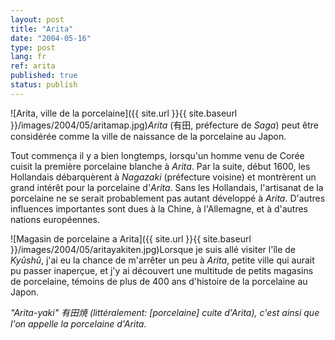 ```yaml
---
layout: post
title: "Arita"
date: "2004-05-16"
type: post
lang: fr
ref: arita
published: true
status: publish
---
```




![Arita, ville de la porcelaine]({{ site.url }}{{ site.baseurl }}/images/2004/05/aritamap.jpg)_Arita_ (有田, préfecture de _Saga_) peut être considérée comme la ville de naissance de la porcelaine au Japon.

Tout commença il y a bien longtemps, lorsqu'un homme venu de Corée cuisit la première porcelaine blanche à _Arita_. Par la suite, début 1600, les Hollandais débarquèrent à _Nagazaki_ (préfecture voisine) et montrèrent un grand intérêt pour la porcelaine d'_Arita_. Sans les Hollandais, l'artisanat de la porcelaine ne se serait probablement pas autant développé à _Arita_. D'autres influences importantes sont dues à la Chine, à l'Allemagne, et à d'autres nations européennes.

![Magasin de porcelaine a Arita]({{ site.url }}{{ site.baseurl }}/images/2004/05/aritayakiten.jpg)Lorsque je suis allé visiter l'île de _Kyûshû_, j'ai eu la chance de m'arrêter un peu à _Arita_, petite ville qui aurait pu passer inaperçue, et j'y ai découvert une multitude de petits magasins de porcelaine, témoins de plus de 400 ans d'histoire de la porcelaine au Japon.

  
  
_"Arita-yaki" 有田焼 (littéralement: \[porcelaine\] cuite d'Arita), c'est ainsi que l'on appelle la porcelaine d'Arita._


